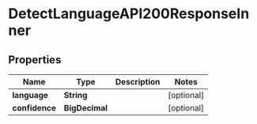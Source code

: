 

# DetectLanguageAPI200ResponseInner


## Properties

| Name | Type | Description | Notes |
|------------ | ------------- | ------------- | -------------|
|**language** | **String** |  |  [optional] |
|**confidence** | **BigDecimal** |  |  [optional] |



